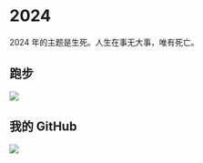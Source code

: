 # 2024

2024 年的主题是生死。人生在事无大事，唯有死亡。

## 跑步

![](https://github.com/XmchxUp/running_page/blob/master/assets/github_2024.svg)

## 我的 GitHub
<img align="middle" src="https://github-readme-stats-1.yihong0618.vercel.app/api?username=xmchxup&show_icons=true&&&hide_title=true&theme=radical" />


<!--START_SECTION:my_github-->
<!--END_SECTION:my_github-->
